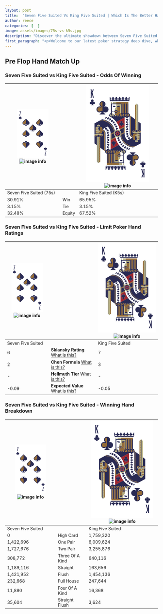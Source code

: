 ```yaml
---
layout: post
title:  "Seven Five Suited Vs King Five Suited | Which Is The Better Hand In Poker? A Complete Guide"
author: reece
categories: [  ]
image: assets/images/75s-vs-k5s.jpg
description: "Discover the ultimate showdown between Seven Five Suited and King Five Suited in poker! Uncover the odds, strategies, and scenarios where one hand triumphs over the other. Get ready to up your poker game with this thrilling analysis."
first_paragraph: "<p>Welcome to our latest poker strategy deep dive, where we're pitting two distinct hands against each other in a high-stakes showdown: Seven Five Suited vs King Five Suited.</p><p>In the dynamic world of poker, every decision counts, and knowing which hand holds the upper hand is key to your success at the table.</p><p>In this article, we'll dissect these two hands, explore the scenarios where one dominates the other, and equip you with the knowledge to make strategic choices that can tip the odds in your favor.</p><p>Get ready to unravel the intriguing dynamics of these poker hands and elevate your game to new heights.</p>"
---
```




[comment]: # (sp0)

## Pre Flop Hand Match Up

<div class="table hand-ratings" markdown="1"> 



### Seven Five Suited vs King Five Suited - Odds Of Winning


    
| ![image info](assets/images/hand1/7.png) ![image info](assets/images/hand1/5s.png) |  | ![image info](assets/images/hand2/K.png) ![image info](assets/images/hand2/5s.png) |
| -------- | -------- | -------- |
| Seven Five Suited (75s) |  | King Five Suited (K5s) |
| 30.91% | Win | 65.95% |
| 3.15% | Tie | 3.15% |
| 32.48% | Equity | 67.52% |




[comment]: # (sp1)



### Seven Five Suited vs King Five Suited - Limit Poker Hand Ratings


    
| ![image info](assets/images/hand1/7.png) ![image info](assets/images/hand1/5s.png) |  | ![image info](assets/images/hand2/K.png) ![image info](assets/images/hand2/5s.png) |
| -------- | -------- | -------- |
| Seven Five Suited |  | King Five Suited |
| 6 | **Sklansky Rating** [What is this?](/sklansky-rating-explained) | 7 |
| 2 | **Chen Formula** [What is this?](/chen-formula-explained) | 3 |
| - | **Hellmuth Tier** [What is this?](/Hellmuth-tier-explained) | - |
| -0.09 | **Expected Value** [What is this?](/expected-value-explained) | -0.05 |




[comment]: # (sp2)



### Seven Five Suited vs King Five Suited - Winning Hand Breakdown


    
| ![image info](assets/images/hand1/7.png) ![image info](assets/images/hand1/5s.png) |  | ![image info](assets/images/hand2/K.png) ![image info](assets/images/hand2/5s.png) |
| -------- | -------- | -------- |
| Seven Five Suited |  | King Five Suited |
| 0 | High Card | 1,759,320 |
| 1,422,696 | One Pair | 6,009,624 |
| 1,727,676 | Two Pair | 3,255,876 |
| 308,772 | Three Of A Kind | 640,116 |
| 1,189,116 | Straight | 163,656 |
| 1,421,952 | Flush | 1,454,136 |
| 232,668 | Full House | 247,644 |
| 11,880 | Four Of A Kind | 16,368 |
| 35,604 | Straight Flush | 3,624 |




[comment]: # (sp3)



</div>

[comment]: # (sp4)



[comment]: # (sp5)

